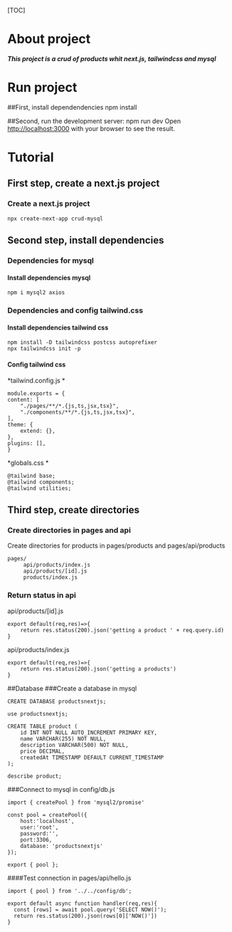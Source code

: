 [TOC]
# About project
***This project is a crud of products whit next.js, tailwindcss and mysql***



# Run project
##First, install dependendencies
	npm install



##Second, run the development server:
	npm run dev
Open [http://localhost:3000](http://localhost:3000) with your browser to see the result.




# Tutorial

## First step, create a next.js project 
### Create a next.js project
	npx create-next-app crud-mysql


## Second step, install dependencies 
### Dependencies for mysql
#### Install dependencies mysql
	npm i mysql2 axios
### Dependencies and config tailwind.css
#### Install dependencies tailwind css
	npm install -D tailwindcss postcss autoprefixer
    npx tailwindcss init -p
#### Config tailwind css
*tailwind.config.js
*

    module.exports = {
    content: [
        "./pages/**/*.{js,ts,jsx,tsx}",
        "./components/**/*.{js,ts,jsx,tsx}",
    ],
    theme: {
        extend: {},
    },
    plugins: [],
    }

*globals.css
*

	@tailwind base;
    @tailwind components;
    @tailwind utilities;


## Third step, create directories
### Create directories in pages and api
Create directories for products in pages/products and pages/api/products

	pages/
         api/products/index.js
         api/products/[id].js
         products/index.js
### Return status in api 
api/products/[id].js

	export default(req,res)=>{
		return res.status(200).json('getting a product ' + req.query.id)
	}

api/products/index.js

	export default(req,res)=>{
		return res.status(200).json('getting a products')
	}


##Database
###Create a database in mysql

	CREATE DATABASE productsnextjs;
	
	use productsnextjs;
	
	CREATE TABLE product (
		id INT NOT NULL AUTO_INCREMENT PRIMARY KEY,
		name VARCHAR(255) NOT NULL,
		description VARCHAR(500) NOT NULL,
		price DECIMAL,
		createdAt TIMESTAMP DEFAULT CURRENT_TIMESTAMP
	);
	
	describe product;

###Connect to mysql
in config/db.js

	import { createPool } from 'mysql2/promise'

	const pool = createPool({
		host:'localhost',
		user:'root',
		password:'',
		port:3306,
		database: 'productsnextjs'
	});

	export { pool };

####Test connection
in pages/api/hello.js

	import { pool } from '../../config/db';

	export default async function handler(req,res){
	  const [rows] = await pool.query('SELECT NOW()');
	  return res.status(200).json(rows[0]['NOW()'])
	}

